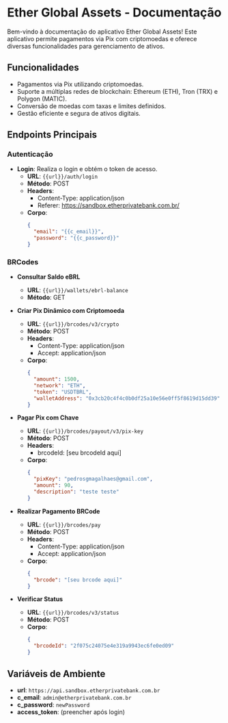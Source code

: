 # Ether Global Assets - Documentação

Bem-vindo à documentação do aplicativo Ether Global Assets! Este aplicativo permite pagamentos via Pix com criptomoedas e oferece diversas funcionalidades para gerenciamento de ativos.

## Funcionalidades

- Pagamentos via Pix utilizando criptomoedas.
- Suporte a múltiplas redes de blockchain: Ethereum (ETH), Tron (TRX) e Polygon (MATIC).
- Conversão de moedas com taxas e limites definidos.
- Gestão eficiente e segura de ativos digitais.

## Endpoints Principais

### Autenticação

- **Login**: Realiza o login e obtém o token de acesso.
  - **URL**: `{{url}}/auth/login`
  - **Método**: POST
  - **Headers**: 
    - Content-Type: application/json
    - Referer: https://sandbox.etherprivatebank.com.br/
  - **Corpo**:
    ```json
    {
      "email": "{{c_email}}",
      "password": "{{c_password}}"
    }
    ```

### BRCodes

- **Consultar Saldo eBRL**
  - **URL**: `{{url}}/wallets/ebrl-balance`
  - **Método**: GET

- **Criar Pix Dinâmico com Criptomoeda**
  - **URL**: `{{url}}/brcodes/v3/crypto`
  - **Método**: POST
  - **Headers**: 
    - Content-Type: application/json
    - Accept: application/json
  - **Corpo**:
    ```json
    {
      "amount": 1500,
      "network": "ETH",
      "token": "USDTBRL",
      "walletAddress": "0x3cb20c4f4c0b0df25a10e56e0ff5f8619d15dd39"
    }
    ```

- **Pagar Pix com Chave**
  - **URL**: `{{url}}/brcodes/payout/v3/pix-key`
  - **Método**: POST
  - **Headers**:
    - brcodeId: [seu brcodeId aqui]
  - **Corpo**:
    ```json
    {
      "pixKey": "pedrosgmagalhaes@gmail.com",
      "amount": 90,
      "description": "teste teste"
    }
    ```

- **Realizar Pagamento BRCode**
  - **URL**: `{{url}}/brcodes/pay`
  - **Método**: POST
  - **Headers**:
    - Content-Type: application/json
    - Accept: application/json
  - **Corpo**:
    ```json
    {
      "brcode": "[seu brcode aqui]"
    }
    ```

- **Verificar Status**
  - **URL**: `{{url}}/brcodes/v3/status`
  - **Método**: POST
  - **Corpo**:
    ```json
    {
      "brcodeId": "2f075c24075e4e319a9943ec6fe0ed09"
    }
    ```

## Variáveis de Ambiente

- **url**: `https://api.sandbox.etherprivatebank.com.br`
- **c_email**: `admin@etherprivatebank.com.br`
- **c_password**: `newPassword`
- **access_token**: (preencher após login)
